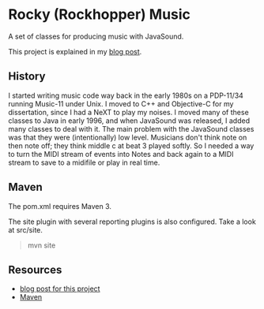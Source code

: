 Rocky (Rockhopper) Music
================================

A set of classes for producing music with JavaSound.

This project is explained in my [blog post](http://rockhoppertech.com/blog/rockymusic).

History
------

I started writing music code way back in the early 1980s on a PDP-11/34 running Music-11 under Unix.
I moved to C++ and Objective-C for my dissertation, since I had a NeXT to play my noises. I moved many of these 
classes to Java in early 1996, and when JavaSound was released, I added many classes to deal with it. The main problem
with the JavaSound classes was that they were (intentionally) low level. 
Musicians don't think note on then note off; they think 
middle c at beat 3 played softly. 
So I needed a way to turn the MIDI stream of events into Notes and back again to a MIDI stream to 
save to a midifile or play in real time.

Maven
------
The pom.xml requires Maven 3.

The site plugin with several reporting plugins is also configured. Take a look at src/site.

>   mvn site


Resources
----------
- [blog post for this project](http://rockhoppertech.com/blog/rockymusic)
- [Maven](http://maven.apache.org)



